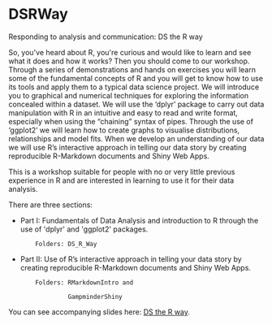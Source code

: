 # DSRWay
Responding to analysis and communication: DS the R way

So, you've heard about R, you're curious and would like to learn and see what it does and how it works? Then you should come to our workshop. Through a series of demonstrations and hands on exercises you will learn some of the fundamental concepts of R and you will get to know how to use its tools and apply them to a typical data science project. We will introduce you to graphical and numerical techniques for exploring the information concealed within a dataset. We will use the ‘dplyr’ package to carry out data manipulation with R in an intuitive and easy to read and write format, especially when using the “chaining” syntax of pipes. Through the use of ‘ggplot2’ we will learn how to create graphs to visualise distributions, relationships and model fits. When we develop an understanding of our data we will use R’s interactive approach in telling our data story by creating reproducible R-Markdown documents and Shiny Web Apps. 

This is a workshop suitable for people with no or very little previous experience in R and are interested in learning to use it for their data analysis.

There are three sections:

- Part I: Fundamentals of Data Analysis and introduction to R through the use of 'dplyr' and 'ggplot2' packages.

          Folders: DS_R_Way
          
- Part II: Use of R’s interactive approach in telling your data story by creating reproducible R-Markdown documents and Shiny Web Apps.

          Folders: RMarkdownIntro and 
          
                   GampminderShiny 

You can see accompanying slides here: [DS the R way](https://tanjakec.github.io/DSRWay/DSRWay.html).
